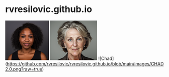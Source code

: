# rvresilovic.github.io
![Cora](https://github.com/rvresilovic/rvresilovic.github.io/blob/main/images/CORA2.0.png?raw=true)
![Agatha](https://github.com/rvresilovic/rvresilovic.github.io/blob/main/images/AGATHA2.0.png?raw=true)
![Chad] (https://github.com/rvresilovic/rvresilovic.github.io/blob/main/images/CHAD2.0.png?raw=true)

